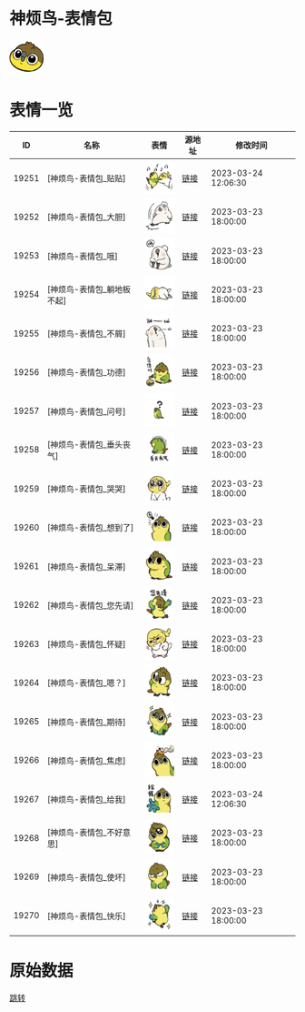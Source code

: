 # 神烦鸟-表情包

<img src="./cover.png" height="60" alt="cover" />

# 表情一览

|ID|名称|表情|源地址|修改时间|
|----|----|----|----|----|
|19251|[神烦鸟-表情包_贴贴]|<img src="./pic/019251_%5B神烦鸟-表情包_贴贴%5D.png" height="60" alt="贴贴"/>|[链接](https://i0.hdslb.com/bfs/garb/aa9e563927b05900f75c2255ea573eacee134c9f.png)|2023-03-24 12:06:30|
|19252|[神烦鸟-表情包_大胆]|<img src="./pic/019252_%5B神烦鸟-表情包_大胆%5D.png" height="60" alt="大胆"/>|[链接](https://i0.hdslb.com/bfs/garb/b590e1401544a07fa549785cd874fee4c8b665e4.png)|2023-03-23 18:00:00|
|19253|[神烦鸟-表情包_哦]|<img src="./pic/019253_%5B神烦鸟-表情包_哦%5D.png" height="60" alt="哦"/>|[链接](https://i0.hdslb.com/bfs/garb/334870e84863c2d0bbf5eee9eb9058553040d830.png)|2023-03-23 18:00:00|
|19254|[神烦鸟-表情包_躺地板不起]|<img src="./pic/019254_%5B神烦鸟-表情包_躺地板不起%5D.png" height="60" alt="躺地板不起"/>|[链接](https://i0.hdslb.com/bfs/garb/9a361c6a503ff484a3c82200cd3d692a7e5d2505.png)|2023-03-23 18:00:00|
|19255|[神烦鸟-表情包_不屑]|<img src="./pic/019255_%5B神烦鸟-表情包_不屑%5D.png" height="60" alt="不屑"/>|[链接](https://i0.hdslb.com/bfs/garb/0fa4390b6ab4dd109cfedb1dbafc0e421d00c86b.png)|2023-03-23 18:00:00|
|19256|[神烦鸟-表情包_功德]|<img src="./pic/019256_%5B神烦鸟-表情包_功德%5D.png" height="60" alt="功德"/>|[链接](https://i0.hdslb.com/bfs/garb/3079454748aa771f5f3804c60c8fd25c8ba53c7d.png)|2023-03-23 18:00:00|
|19257|[神烦鸟-表情包_问号]|<img src="./pic/019257_%5B神烦鸟-表情包_问号%5D.png" height="60" alt="问号"/>|[链接](https://i0.hdslb.com/bfs/garb/f54a828d9d6223b24196f42ea27f4b53a2a20fdf.png)|2023-03-23 18:00:00|
|19258|[神烦鸟-表情包_垂头丧气]|<img src="./pic/019258_%5B神烦鸟-表情包_垂头丧气%5D.png" height="60" alt="垂头丧气"/>|[链接](https://i0.hdslb.com/bfs/garb/43ea9908a9795450d3b3f7a143cc8d845420cb6c.png)|2023-03-23 18:00:00|
|19259|[神烦鸟-表情包_哭哭]|<img src="./pic/019259_%5B神烦鸟-表情包_哭哭%5D.png" height="60" alt="哭哭"/>|[链接](https://i0.hdslb.com/bfs/garb/7a60dc17193b5a39a718caf4f6574da13260ea63.png)|2023-03-23 18:00:00|
|19260|[神烦鸟-表情包_想到了]|<img src="./pic/019260_%5B神烦鸟-表情包_想到了%5D.png" height="60" alt="想到了"/>|[链接](https://i0.hdslb.com/bfs/garb/659ae2fb6a606167af6fbb5bbcd14b6a06357673.png)|2023-03-23 18:00:00|
|19261|[神烦鸟-表情包_呆滞]|<img src="./pic/019261_%5B神烦鸟-表情包_呆滞%5D.png" height="60" alt="呆滞"/>|[链接](https://i0.hdslb.com/bfs/garb/8f902895ca49542e211d59d41b461f501a751464.png)|2023-03-23 18:00:00|
|19262|[神烦鸟-表情包_您先请]|<img src="./pic/019262_%5B神烦鸟-表情包_您先请%5D.png" height="60" alt="您先请"/>|[链接](https://i0.hdslb.com/bfs/garb/fad52aa1184fb88e1796767be04a9c19152ba57e.png)|2023-03-23 18:00:00|
|19263|[神烦鸟-表情包_怀疑]|<img src="./pic/019263_%5B神烦鸟-表情包_怀疑%5D.png" height="60" alt="怀疑"/>|[链接](https://i0.hdslb.com/bfs/garb/1511ace82822e3075e51d2a7379a1f9252dbfd4d.png)|2023-03-23 18:00:00|
|19264|[神烦鸟-表情包_嗯？]|<img src="./pic/019264_%5B神烦鸟-表情包_嗯？%5D.png" height="60" alt="嗯？"/>|[链接](https://i0.hdslb.com/bfs/garb/1b52f85b20b207c2e6d259c9ce2606a77e1e76c0.png)|2023-03-23 18:00:00|
|19265|[神烦鸟-表情包_期待]|<img src="./pic/019265_%5B神烦鸟-表情包_期待%5D.png" height="60" alt="期待"/>|[链接](https://i0.hdslb.com/bfs/garb/f62e19f023e3489980741b21a624322aa0172989.png)|2023-03-23 18:00:00|
|19266|[神烦鸟-表情包_焦虑]|<img src="./pic/019266_%5B神烦鸟-表情包_焦虑%5D.png" height="60" alt="焦虑"/>|[链接](https://i0.hdslb.com/bfs/garb/7a414dbc0266d83a487feb80894985d91aafe60f.png)|2023-03-23 18:00:00|
|19267|[神烦鸟-表情包_给我]|<img src="./pic/019267_%5B神烦鸟-表情包_给我%5D.png" height="60" alt="给我"/>|[链接](https://i0.hdslb.com/bfs/garb/2556f9c2e8add7fb31ac1ecd79f5778093433cf9.png)|2023-03-24 12:06:30|
|19268|[神烦鸟-表情包_不好意思]|<img src="./pic/019268_%5B神烦鸟-表情包_不好意思%5D.png" height="60" alt="不好意思"/>|[链接](https://i0.hdslb.com/bfs/garb/5adc088797187c2214bfe2c5612c790a22339f30.png)|2023-03-23 18:00:00|
|19269|[神烦鸟-表情包_使坏]|<img src="./pic/019269_%5B神烦鸟-表情包_使坏%5D.png" height="60" alt="使坏"/>|[链接](https://i0.hdslb.com/bfs/garb/192225ba6547d6b25c0e5d23f2ba63a11adfbe8d.png)|2023-03-23 18:00:00|
|19270|[神烦鸟-表情包_快乐]|<img src="./pic/019270_%5B神烦鸟-表情包_快乐%5D.png" height="60" alt="快乐"/>|[链接](https://i0.hdslb.com/bfs/garb/32a72745c24c832cdd37a829bfdadbca7c9f9820.png)|2023-03-23 18:00:00|

# 原始数据

[跳转](./raw.json)

